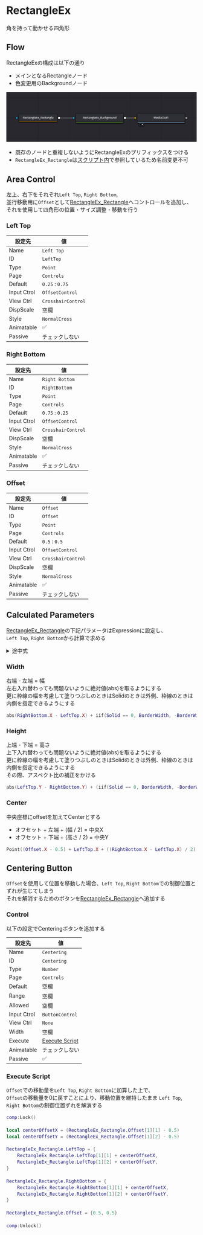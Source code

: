 # RectangleEx

角を持って動かせる四角形


## Flow

RectangleExの構成は以下の通り  

* メインとなるRectangleノード
* 色変更用のBackgroundノード

![Flow](flow.png)

* 既存のノードと重複しないようにRectangleExのプリフィックスをつける
* `RectangleEx_Rectangle`は[スクリプト内](#execute-script)で参照しているため名前変更不可


## Area Control

左上、右下をそれぞれ`Left Top`, `Right Bottom`,   
並行移動用に`Offset`として[RectangleEx_Rectangle](#flow)へコントロールを追加し、それを使用して四角形の位置・サイズ調整・移動を行う

### Left Top

| 設定先 | 値 |
| ---- | ---- |
| Name | `Left Top` |
| ID | `LeftTop` |
| Type | `Point` |
| Page | `Controls` |
| Default | `0.25` : `0.75` |
| Input Ctrol | `OffsetControl` |
| View Ctrl | `CrosshairControl` |
| DispScale | 空欄 |
| Style | `NormalCross` |
| Animatable | ✅ |
| Passive | チェックしない |

### Right Bottom

| 設定先 | 値 |
| ---- | ---- |
| Name | `Right Bottom` |
| ID | `RightBottom` |
| Type | `Point` |
| Page | `Controls` |
| Default | `0.75` : `0.25` |
| Input Ctrol | `OffsetControl` |
| View Ctrl | `CrosshairControl` |
| DispScale | 空欄 |
| Style | `NormalCross` |
| Animatable | ✅ |
| Passive | チェックしない |


### Offset

| 設定先 | 値 |
| ---- | ---- |
| Name | `Offset` |
| ID | `Offset` |
| Type | `Point` |
| Page | `Controls` |
| Default | `0.5` : `0.5` |
| Input Ctrol | `OffsetControl` |
| View Ctrl | `CrosshairControl` |
| DispScale | 空欄 |
| Style | `NormalCross` |
| Animatable | ✅ |
| Passive | チェックしない |


## Calculated Parameters

[RectangleEx_Rectangle](#flow)の下記パラメータはExpressionに設定し、  
`Left Top`, `Right Bottom`から計算で求める

<details>
<summary>途中式</summary>

<details>
<summary>1. 基本</summary>

#### Width

```lua
RightBottom.X - LeftTop.X
```

#### Height

```lua
LeftTop.Y - RightBottom.Y
```

#### Center

```lua
Point(LeftTop.X + ((RightBottom.X - LeftTop.X) / 2), RightBottom.Y + ((LeftTop.Y - RightBottom.Y) / 2))
```

</details>


<details>
<summary>2. 入れ替え可能にする</summary>

#### Width

```lua
abs(RightBottom.X - LeftTop.X)
```

#### Height

```lua
abs(LeftTop.Y - RightBottom.Y)
```

</details>


<details>
<summary>3. 線の太さを考慮する</summary>

#### Width

```lua
abs(RightBottom.X - LeftTop.X) + BorderWidth
```

#### Height

```lua
abs(LeftTop.Y - RightBottom.Y) + (BorderWidth * (MaskWidth / MaskHeight))
```

</details>

<details>
<summary>4. 塗りつぶしを考慮する</summary>

#### Width

```lua
abs(RightBottom.X - LeftTop.X) + iif(Solid == 0, BorderWidth, -BorderWidth)
```

#### Height

```lua
abs(LeftTop.Y - RightBottom.Y) + (iif(Solid == 0, BorderWidth, -BorderWidth) * (MaskWidth / MaskHeight))
```

</details>

<details>
<summary>5. 平行移動を可能にする</summary>

```lua
Point((Offset.X - 0.5) + LeftTop.X + ((RightBottom.X - LeftTop.X) / 2), (Offset.Y - 0.5) + RightBottom.Y + ((LeftTop.Y - RightBottom.Y) / 2))
```

</details>
</details>
</details>


### Width

右端 - 左端 = 幅  
左右入れ替わっても問題ないように絶対値(abs)を取るようにする  
更に枠線の幅を考慮して塗りつぶしのときはSolidのときは外側、枠線のときは内側を指定できるようにする

```lua
abs(RightBottom.X - LeftTop.X) + iif(Solid == 0, BorderWidth, -BorderWidth)
```

### Height

上端 - 下端 = 高さ  
上下入れ替わっても問題ないように絶対値(abs)を取るようにする  
更に枠線の幅を考慮して塗りつぶしのときはSolidのときは外側、枠線のときは内側を指定できるようにする  
その際、アスペクト比の補正をかける

```lua
abs(LeftTop.Y - RightBottom.Y) + (iif(Solid == 0, BorderWidth, -BorderWidth) * (MaskWidth / MaskHeight))
```

### Center

中央座標にoffsetを加えてCenterとする

* オフセット + 左端 + (幅 / 2) = 中央X
* オフセット + 下端 + (高さ / 2) = 中央Y

```lua
Point((Offset.X - 0.5) + LeftTop.X + ((RightBottom.X - LeftTop.X) / 2), (Offset.Y - 0.5) + RightBottom.Y + ((LeftTop.Y - RightBottom.Y) / 2))
```


## Centering Button

`Offset`を使用して位置を移動した場合、`Left Top`, `Right Bottom`での制御位置とずれが生じてしまう   
それを解消するためのボタンを[RectangleEx_Rectangle](#flow)へ追加する

### Control

以下の設定でCenteringボタンを追加する

| 設定先 | 値 |
| ---- | ---- |
| Name | `Centering` |
| ID | `Centering` |
| Type | `Number` |
| Page | `Controls` |
| Default | 空欄 |
| Range | 空欄 |
| Allowed | 空欄 |
| Input Ctrol | `ButtonControl` |
| View Ctrl | `None` |
| Width | 空欄 |
| Execute | [Execute Script](#execute-script) |
| Animatable | チェックしない |
| Passive | ✅ |

### Execute Script

`Offset`での移動量を`Left Top`, `Right Bottom`に加算した上で、  
`Offset`の移動量を0に戻すことにより、移動位置を維持したまま  `Left Top`, `Right Bottom`の制御位置ずれを解消する

```lua
comp:Lock()

local centerOffsetX = (RectangleEx_Rectangle.Offset[1][1] - 0.5)
local centerOffsetY = (RectangleEx_Rectangle.Offset[1][2] - 0.5)

RectangleEx_Rectangle.LeftTop = {
    RectangleEx_Rectangle.LeftTop[1][1] + centerOffsetX,
    RectangleEx_Rectangle.LeftTop[1][2] + centerOffsetY,
}

RectangleEx_Rectangle.RightBottom = {
    RectangleEx_Rectangle.RightBottom[1][1] + centerOffsetX,
    RectangleEx_Rectangle.RightBottom[1][2] + centerOffsetY,
}

RectangleEx_Rectangle.Offset = {0.5, 0.5}

comp:Unlock()
```
